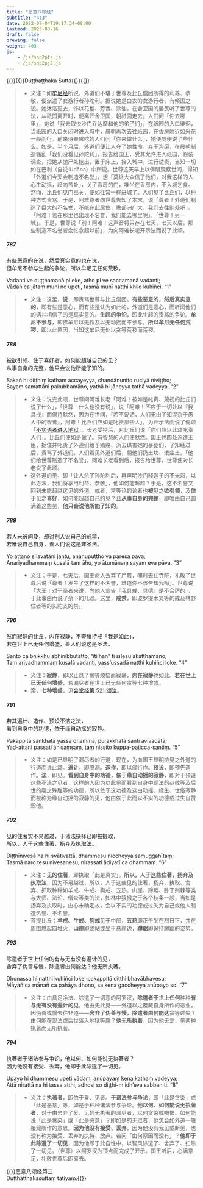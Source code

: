 ```yaml
---
title: "恶意八颂经"
subtitle: "4:3"
date: 2022-07-04T19:17:34+08:00
lastmod: 2023-03-16
draft: false
brewing: false
weight: 403
js:
    - /js/snp2pts.js
    - /js/snp2pj2.js
---
```



{{<subtitle>}}{{<suttalink src="snp4.3">}}Duṭṭhaṭṭhaka Sutta{{</suttalink>}}{{</subtitle>}}

> - 义注：如[牟尼经](../112/#216)所说，外道们不堪于世尊及比丘僧团所得的利养、恭敬，便派遣了女游行者孙陀利。据说她是白衣的女游行者，有倾国之貌。她沐浴更衣，饰以花鬘、芳香、涂油，在舍卫国的居民听了世尊的法，从祇园离开时，便离开舍卫国，朝祇园走去。人们问「你去哪里」，她说「我去取悦沙门乔达摩和他的弟子们」，在祇园的入口徘徊，当祇园的入口关闭时进入城中，晨朝再次去往祇园，在香房附近如采花一般而行。前来侍奉佛陀的人们问「你来做什么」，她便随便说了些什么。如是，半个月后，外道们便让人夺了她性命，弃于沟渠，在晨朝制造骚乱「我们没看见孙陀利」，报告给国王，受其允许进入祇园，假装调查，把她从抛尸处挖出，置于床上，抬入城中，进行谴责，当知一切如在巴利（自说 Udāna）中所说。世尊这天早上以佛眼观察世间，得知「外道们今天会制造不名誉」，想「莫让大众信了他们，对我这样的人心生动摇，趋向苦处」，关了香房的门，唯坐在香房内，不入城乞食。然而，比丘们见门已关，便如往常一样进城了。人们见了比丘们，以种种方式责骂。于是，阿难尊者向世尊告知了本末，说「尊者！外道们制造了巨大的不名誉，不能在此居住，瞻部洲广大，我们去往别处吧」。「阿难！若在那里也出现不名誉，我们能去哪里呢」，「世尊！另一城」。于是，世尊说「别！阿难！这声音将只存在七天，七天以后，那些制造不名誉者会忆念起以前」，为向阿难长老开示法而说了此颂。

##### 787

有些恶意的在说，然后真实意的也在说，  
但牟尼不参与生起的争论，所以牟尼无任何荒秽。

Vadanti ve duṭṭhamanā pi eke, atho pi ve saccamanā vadanti;  
Vādañ ca jātaṃ muni no upeti, tasmā munī natthi khilo kuhiñci. <q>1</q>

> - 义注：这里，**说**，即责骂世尊与比丘僧团。**有些恶意的，然后真实意的**，即有些是恶心，而有些是认为如此的，外道们是恶心，而听闻他们的话并相信了的是真实意的。**生起的争论**，即此生起的责骂的争论。**牟尼不参与**，即佛牟尼以无作及以无动摇而不参与。**所以牟尼无任何荒秽**，即以此原因，当知这牟尼无处以贪等荒秽而荒秽。

##### 788

被欲引领、住于喜好者，如何能超越自己的见？  
从事自身的完整，他只会说他所能了知的。

Sakañ hi diṭṭhiṃ katham accayeyya, chandānunīto ruciyā niviṭṭho;  
Sayaṃ samattāni pakubbamāno, yathā hi jāneyya tathā vadeyya. <q>2</q>

> - 义注：说完此颂，世尊问阿难长老「阿难！被如是叱责、蔑视的比丘们说了什么」，「世尊！什么也没有说」，说「阿难！不应于一切处以『我具戒』而保持默然，因为在世间，『若不说话，人们无由了知混杂于愚人中的智者』，阿难！比丘们应如是叱责那些人」，为开示法而说了偈颂「[不实语者进入地狱](../310/#667)」。长老受持后，对比丘们说「你们应以此颂叱责人们」。比丘们便如是做了。有智慧的人们便默然。国王也四处派遣王臣，捉住并叱责了外道们给予贿赂、派去谋害她的暴徒们，了知经过后，责骂了外道们。人们看见外道们后，朝他们扔土块、泼尘土，「他们给世尊制造了不名誉」。阿难长老看到后，报告给世尊，世尊便对长老说了此颂。
> - 这外道的见，即「让人杀了孙陀利后，再声明沙门释迦子的不光彩，以此方法，我们将享用利益、恭敬」，他如何能超越？于是，这不名誉又回到未能超越这见的外道。或者，常等论的论者也**被**见之**欲引领**，及**住于**见之**喜好**，如何能超越自己的见？且**从事自身的完整**，即唯由自己圆满着这些见，**他只会说他所能了知的**。

##### 789

若人未被问及，却对别人说自己的戒禁，  
若唯说自己自身，善人们说这是非圣法。

Yo attano sīlavatāni jantu, anānupuṭṭho va paresa pāva;  
Anariyadhammaṃ kusalā tam āhu, yo ātumānaṃ sayam eva pāva. <q>3</q>

> - 义注：于是，七天后，国王命人丢弃了尸骸，哺时去往寺院，礼敬了世尊后说「尊者！发生了这样的不名誉，难道你不该告知我吗」。世尊说「大王！对于圣者来说，向他人宣告『我具戒、具德』是不合适的」，于此事由而说了余下的几颂。这里，**戒禁**，即波罗提木叉等的戒及林野住者等的头陀支的禁。

##### 790

然而寂静的比丘，内在寂静，不夸耀持戒「我是如此」，  
若在世上已无任何增盛，善人们说这是圣法。

Santo ca bhikkhu abhinibbutatto, “iti’han” ti sīlesu akatthamāno;  
Tam ariyadhammaṃ kusalā vadanti, yass’ussadā natthi kuhiñci loke. <q>4</q>

> - 义注：**寂静**，即以止息了贪等烦恼而寂静，**内在寂静**也如此。**若在世上已无任何增盛**，若漏尽者在世上已无任何贪等七种增盛。
> - 案，**七种增盛**，见[会堂经第 521 颂注](../306/#521)。

##### 791

若其遍计、造作、预设不洁之法，  
看到自身中的功德，依于缘自动摇的寂静。

Pakappitā saṅkhatā yassa dhammā, purakkhatā santi avīvadātā;  
Yad-attani passati ānisaṃsaṃ, taṃ nissito kuppa-paṭicca-santiṃ. <q>5</q>

> - 义注：如是已显明了漏尽者的行道，现在，为向国王显明持见之外道的行道而说此颂。**遍计**，即臆测。**造作**，即以缘行作。**预设**，即预先造作。**法**，即见。**看到自身中的功德，依于缘自动摇的寂静**，即对于预设这些不洁之见者，这样的人因为以此见而看到自身中现法的恭敬等及后世的趣之殊胜等的功德，所以依于这功德及这由动摇、缘生、世俗寂静而被称为缘自动摇的寂静的见，他由依于此而以不实的功德或过失自赞毁他。

##### 792

见的住著实不易越过，于诸法抉择已即被摄取，  
所以，人于这些住著，扬弃及执取法。

Diṭṭhīnivesā na hi svātivattā, dhammesu niccheyya samuggahītaṃ;  
Tasmā naro tesu nivesanesu, nirassatī ādiyatī ca dhammaṃ. <q>6</q>

> - 义注：**见的住著**，即执取「此是真实」。**所以，人于这些住著，扬弃及执取法**，因为不易越过，所以，人于这些见的住著，扬弃、执取、舍弃、抓取种种如羊戒、牛戒、狗戒、五热、山崖、蹲踞、卧于荆棘等类与大师、法论、僧众等类的法，如林中猿猴之于各个枝条一般，当如是扬弃及执取时，由心未确定故，会以不实的功德或过失为自己或他人制造名誉、不名誉。
> - 菩提比丘：**羊戒、牛戒、狗戒**见于中部，**五热**即正午坐在烈日下，并在周围燃起四堆火，**山崖**即或站或坐于悬崖边，**蹲踞**即保持蹲踞的姿势。

##### 793

除遣者于世上任何的有与无有没有遍计的见，  
舍弃了伪善与慢，除遣者由何能达？他无所执著。

Dhonassa hi natthi kuhiñci loke, pakappitā diṭṭhi bhavābhavesu;  
Māyañ ca mānañ ca pahāya dhono, sa kena gaccheyya anūpayo so. <q>7</q>

> - 义注：由具足净法、除遣了一切恶的阿罗汉，**除遣者于世上任何**种种**有与无有没有遍计的见**。他由无此见——外道以之覆藏自身所作的恶业，因伪善或慢去往非道——**舍弃了伪善与慢，除遣者由何能达**贪等过失？由何能在现法或后世落入地狱等趣？**他无所执著**，因为他无爱、见两种执著而无所执著。

##### 794

执著者于诸法参与争论，他以何、如何能说无执著者？  
因为他没有接受、丢弃，他即于此除遣了一切见。

Upayo hi dhammesu upeti vādaṃ, anūpayaṃ kena kathaṃ vadeyya;  
Attā nirattā na hi tassa atthi, adhosi so diṭṭhi-m idh’eva sabban ti. <q>8</q>

> - 义注：**执著者**，即依于爱、见者。**于诸法参与争论**，即「此是贪染」或「此是恶意」等，如是于种种诸法参与争论。**他以何、如何能说无执著者**，对于由舍弃了爱、见的无执著的漏尽者，以何贪染或嗔恨、如何能说「此是贪染」或「此是恶意」？即如是的无过者，他怎会如外道一般覆藏所作的意思。**因为他没有接受、丢弃**，因为他没有我见或断见，也没有称为接受、丢弃的执持、放弃。若问「由何原因而没有」？**他即于此除遣了一切见**，因为他即于此自性中，以智风除遣了、舍弃了、扫除了一切见。（世尊）以阿罗汉为顶点而完成了开示。国王听后，心满意足，礼敬世尊后即离去。


{{<eof>}}恶意八颂经第三<br>Duṭṭhaṭṭhakasuttaṃ tatiyaṃ.{{</eof>}}